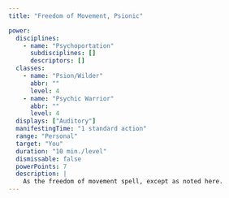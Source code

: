 ```yaml
---
title: "Freedom of Movement, Psionic"

power:
  disciplines:
    - name: "Psychoportation"
      subdisciplines: []
      descriptors: []
  classes:
    - name: "Psion/Wilder"
      abbr: ""
      level: 4
    - name: "Psychic Warrior"
      abbr: ""
      level: 4
  displays: ["Auditory"]
  manifestingTime: "1 standard action"
  range: "Personal"
  target: "You"
  duration: "10 min./level"
  dismissable: false
  powerPoints: 7
  description: |
    As the freedom of movement spell, except as noted here.
---
```

